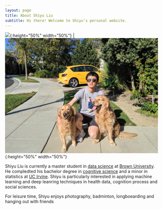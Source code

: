 ```yaml
---
layout: page
title: About Shiyu Liu
subtitle: Hi there! Welcome to Shiyu's personal website.
---
```



![](/img/cover.JPG){:height="50%" width="50%"}  |  ![](/img/dogs.jpg){:height="50%" width="50%"}


Shiyu Liu is currently a master student in [data science](dsi.brown.edu) at [Brown University](http://brown.edu). He compledted his bachelor degree in [cognitive science](https://www.cogsci.uci.edu/) and a minor in statistics at [UC Irvine](uci.edu). Shiyu is particularly interested in applying machine learning and deep leanring techniques in health data, cognition process and social sciences. 

For leisure time, Shiyu enjoys photography, badminton, longboearding and hanging out with friends



<script type="text/javascript" src="//rf.revolvermaps.com/0/0/6.js?i=5r3v0e1klp6&amp;m=0&amp;c=007eff&amp;cr1=ffc000&amp;f=arial&amp;l=0&amp;rs=30&amp;as=30" async="async"></script>

